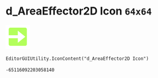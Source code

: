 # d_AreaEffector2D Icon `64x64`
<img src="/img/d_AreaEffector2D%20Icon.png" width=64 height=64>

``` CSharp
EditorGUIUtility.IconContent("d_AreaEffector2D Icon")
```
```
-65116092203058140
```
